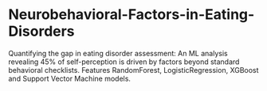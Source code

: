 # Neurobehavioral-Factors-in-Eating-Disorders
Quantifying the gap in eating disorder assessment: An ML analysis revealing 45% of self-perception is driven by factors beyond standard behavioral checklists. Features RandomForest, LogisticRegression, XGBoost and Support Vector Machine models. 
